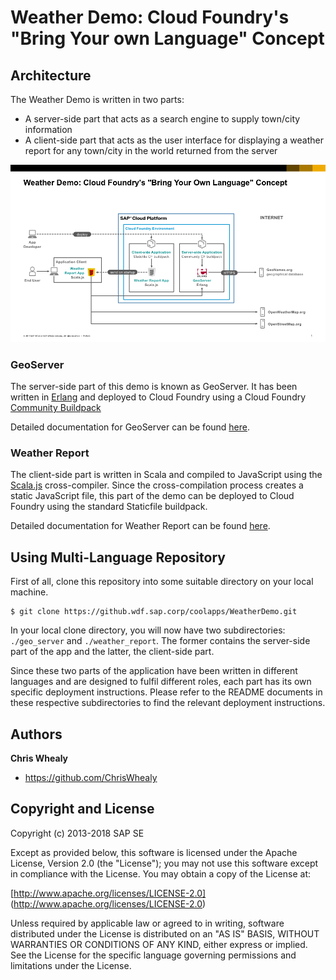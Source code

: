 # Weather Demo: Cloud Foundry's "Bring Your own Language" Concept

## Architecture

The Weather Demo is written in two parts:

* A server-side part that acts as a search engine to supply town/city information
* A client-side part that acts as the user interface for displaying a weather report for any town/city in the world returned from the server

![Solution Diagram](./docs/Weather%20Demo%20Solution%20Diagram.png "Weather Demo Solution Diagram")

### GeoServer

The server-side part of this demo is known as GeoServer.  It has been written in [Erlang](http://www.erlang.org) and deployed to Cloud Foundry using a Cloud Foundry [Community Buildpack](https://github.com/ChrisWhealy/cf-buildpack-erlang)

Detailed documentation for GeoServer can be found [here](./geo_server/README.md).

### Weather Report

The client-side part is written in Scala and compiled to JavaScript using the [Scala.js](https://www.scala-js.org) cross-compiler.  Since the cross-compilation process creates a static JavaScript file, this part of the demo can be deployed to Cloud Foundry using the standard Staticfile buildpack.

Detailed documentation for Weather Report can be found [here](./weather_report/README.md).

## Using Multi-Language Repository

First of all, clone this repository into some suitable directory on your local machine.

    $ git clone https://github.wdf.sap.corp/coolapps/WeatherDemo.git

In your local clone directory, you will now have two subdirectories: `./geo_server` and `./weather_report`.  The former contains the server-side part of the app and the latter, the client-side part.

Since these two parts of the application have been written in different languages and are designed to fulfil different roles, each part has its own specific deployment instructions.  Please refer to the README documents in these respective subdirectories to find the relevant deployment instructions.


Authors
-------

**Chris Whealy**

+ https://github.com/ChrisWhealy


Copyright and License
---------------------

Copyright (c) 2013-2018 SAP SE

Except as provided below, this software is licensed under the Apache License, Version 2.0 (the "License"); you may not use this software except in compliance with the License. You may obtain a copy of the License at:

[http://www.apache.org/licenses/LICENSE-2.0] (http://www.apache.org/licenses/LICENSE-2.0)

Unless required by applicable law or agreed to in writing, software distributed under the License is distributed on an "AS IS" BASIS, WITHOUT WARRANTIES OR CONDITIONS OF ANY KIND, either express or implied. See the License for the specific language governing permissions and limitations under the License.
